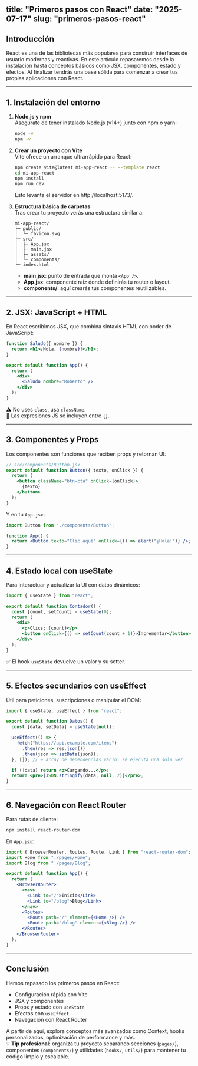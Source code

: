 title: "Primeros pasos con React"
date: "2025-07-17"
slug: "primeros-pasos-react"
---

## Introducción

React es una de las bibliotecas más populares para construir interfaces de usuario modernas y reactivas. En este artículo repasaremos desde la instalación hasta conceptos básicos como JSX, componentes, estado y efectos. Al finalizar tendrás una base sólida para comenzar a crear tus propias aplicaciones con React.

---

## 1. Instalación del entorno

1. **Node.js y npm**  
   Asegúrate de tener instalado Node.js (v14+) junto con npm o yarn:  
   ```bash
   node -v
   npm -v
   ```

2. **Crear un proyecto con Vite**  
   Vite ofrece un arranque ultrarrápido para React:
   ```bash
   npm create vite@latest mi-app-react -- --template react
   cd mi-app-react
   npm install
   npm run dev
   ```
   Esto levanta el servidor en http://localhost:5173/.

3. **Estructura básica de carpetas**  
   Tras crear tu proyecto verás una estructura similar a:
   ```
   mi-app-react/
   ├─ public/
   │  └─ favicon.svg
   ├─ src/
   │  ├─ App.jsx
   │  ├─ main.jsx
   │  ├─ assets/
   │  └─ components/
   └─ index.html
   ```
   - **main.jsx**: punto de entrada que monta `<App />`.
   - **App.jsx**: componente raíz donde definirás tu router o layout.
   - **components/**: aquí crearás tus componentes reutilizables.

---

## 2. JSX: JavaScript + HTML

En React escribimos JSX, que combina sintaxis HTML con poder de JavaScript:

```jsx
function Saludo({ nombre }) {
  return <h1>¡Hola, {nombre}!</h1>;
}

export default function App() {
  return (
    <div>
      <Saludo nombre="Roberto" />
    </div>
  );
}
```
⚠️ No uses `class`, usa `className`.  
🔄 Las expresiones JS se incluyen entre `{}`.

---

## 3. Componentes y Props

Los componentes son funciones que reciben props y retornan UI:

```jsx
// src/components/Button.jsx
export default function Button({ texto, onClick }) {
  return (
    <button className="btn-cta" onClick={onClick}>
      {texto}
    </button>
  );
}
```

Y en tu `App.jsx`:

```jsx
import Button from "./components/Button";

function App() {
  return <Button texto="Clic aquí" onClick={() => alert("¡Hola!")} />;
}
```

---

## 4. Estado local con useState

Para interactuar y actualizar la UI con datos dinámicos:

```jsx
import { useState } from "react";

export default function Contador() {
  const [count, setCount] = useState(0);
  return (
    <div>
      <p>Clics: {count}</p>
      <button onClick={() => setCount(count + 1)}>Incrementar</button>
    </div>
  );
}
```
✅ El hook `useState` devuelve un valor y su setter.

---

## 5. Efectos secundarios con useEffect

Útil para peticiones, suscripciones o manipular el DOM:

```jsx
import { useState, useEffect } from "react";

export default function Datos() {
  const [data, setData] = useState(null);

  useEffect(() => {
    fetch("https://api.example.com/items")
      .then(res => res.json())
      .then(json => setData(json));
  }, []); // ← array de dependencias vacío: se ejecuta una sola vez

  if (!data) return <p>Cargando...</p>;
  return <pre>{JSON.stringify(data, null, 2)}</pre>;
}
```

---

## 6. Navegación con React Router

Para rutas de cliente:

```bash
npm install react-router-dom
```

En `App.jsx`:

```jsx
import { BrowserRouter, Routes, Route, Link } from "react-router-dom";
import Home from "./pages/Home";
import Blog from "./pages/Blog";

export default function App() {
  return (
    <BrowserRouter>
      <nav>
        <Link to="/">Inicio</Link>
        <Link to="/blog">Blog</Link>
      </nav>
      <Routes>
        <Route path="/" element={<Home />} />
        <Route path="/blog" element={<Blog />} />
      </Routes>
    </BrowserRouter>
  );
}
```

---

## Conclusión

Hemos repasado los primeros pasos en React:

- Configuración rápida con Vite  
- JSX y componentes  
- Props y estado con `useState`  
- Efectos con `useEffect`  
- Navegación con React Router  

A partir de aquí, explora conceptos más avanzados como Context, hooks personalizados, optimización de performance y más.  
💡 **Tip profesional**: organiza tu proyecto separando secciones (`pages/`), componentes (`components/`) y utilidades (`hooks/`, `utils/`) para mantener tu código limpio y escalable.
